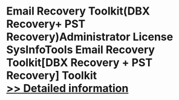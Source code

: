 # Email Recovery Toolkit(DBX Recovery+ PST Recovery)Administrator License<br />SysInfoTools Email Recovery Toolkit[DBX Recovery + PST Recovery] Toolkit<br />[>> Detailed information](https://secure.shareit.com/shareit/product.html?productid=300725583&affiliateid=200057808)